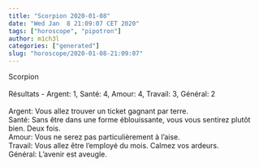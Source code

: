 ```yaml
---
title: "Scorpion 2020-01-08"
date: "Wed Jan  8 21:09:07 CET 2020"
tags: ["horoscope", "pipotron"]
author: m1ch3l
categories: ["generated"]
slug: "horoscope/2020-01-08-21:09:07"
---
```


Scorpion<br>
<br>
Résultats - Argent: 1, Santé: 4, Amour: 4, Travail: 3, Général: 2<br>
<br>
Argent:  Vous allez trouver un ticket gagnant par terre. <br>
Santé:   Sans être dans une forme éblouissante, vous vous sentirez plutôt bien. Deux fois.<br>
Amour:   Vous ne serez pas particulièrement à l’aise. <br>
Travail: Vous allez être l’employé du mois. Calmez vos ardeurs.<br>
Général: L’avenir est aveugle.<br>
